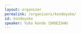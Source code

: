 ```yaml
---
layout: organizer
permalink: /organizers/kondoyuko/
id: kondoyuko
speaker: Yuko Kondo（SHOEISHA）
---
```

